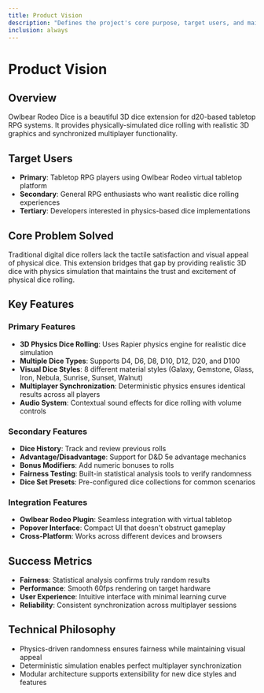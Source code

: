 ```yaml
---
title: Product Vision
description: "Defines the project's core purpose, target users, and main features."
inclusion: always
---
```


# Product Vision

## Overview
Owlbear Rodeo Dice is a beautiful 3D dice extension for d20-based tabletop RPG systems. It provides physically-simulated dice rolling with realistic 3D graphics and synchronized multiplayer functionality.

## Target Users
- **Primary**: Tabletop RPG players using Owlbear Rodeo virtual tabletop platform
- **Secondary**: General RPG enthusiasts who want realistic dice rolling experiences
- **Tertiary**: Developers interested in physics-based dice implementations

## Core Problem Solved
Traditional digital dice rollers lack the tactile satisfaction and visual appeal of physical dice. This extension bridges that gap by providing realistic 3D dice with physics simulation that maintains the trust and excitement of physical dice rolling.

## Key Features

### Primary Features
- **3D Physics Dice Rolling**: Uses Rapier physics engine for realistic dice simulation
- **Multiple Dice Types**: Supports D4, D6, D8, D10, D12, D20, and D100
- **Visual Dice Styles**: 8 different material styles (Galaxy, Gemstone, Glass, Iron, Nebula, Sunrise, Sunset, Walnut)
- **Multiplayer Synchronization**: Deterministic physics ensures identical results across all players
- **Audio System**: Contextual sound effects for dice rolling with volume controls

### Secondary Features  
- **Dice History**: Track and review previous rolls
- **Advantage/Disadvantage**: Support for D&D 5e advantage mechanics
- **Bonus Modifiers**: Add numeric bonuses to rolls
- **Fairness Testing**: Built-in statistical analysis tools to verify randomness
- **Dice Set Presets**: Pre-configured dice collections for common scenarios

### Integration Features
- **Owlbear Rodeo Plugin**: Seamless integration with virtual tabletop
- **Popover Interface**: Compact UI that doesn't obstruct gameplay
- **Cross-Platform**: Works across different devices and browsers

## Success Metrics
- **Fairness**: Statistical analysis confirms truly random results
- **Performance**: Smooth 60fps rendering on target hardware
- **User Experience**: Intuitive interface with minimal learning curve
- **Reliability**: Consistent synchronization across multiplayer sessions

## Technical Philosophy
- Physics-driven randomness ensures fairness while maintaining visual appeal
- Deterministic simulation enables perfect multiplayer synchronization
- Modular architecture supports extensibility for new dice styles and features